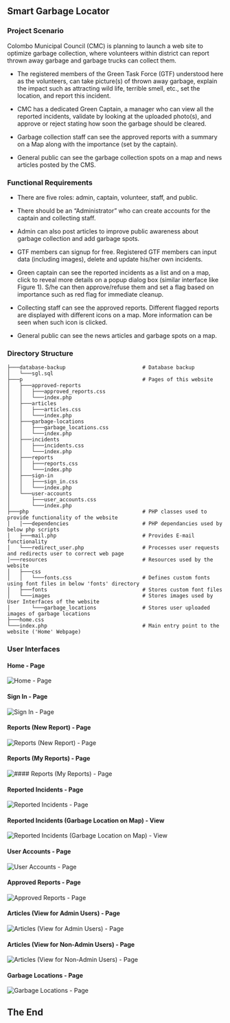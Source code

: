## Smart Garbage Locator

### Project Scenario

Colombo Municipal Council (CMC) is planning to launch a web site to optimize
garbage collection, where volunteers within district can report thrown away garbage
and garbage trucks can collect them.

* The registered members of the Green Task Force (GTF) understood here as the
volunteers, can take picture(s) of thrown away garbage, explain the impact such
as attracting wild life, terrible smell, etc., set the location, and report this incident.

* CMC has a dedicated Green Captain, a manager who can view all the reported
incidents, validate by looking at the uploaded photo(s), and approve or reject stating
how soon the garbage should be cleared.

* Garbage collection staff can see the approved reports with a summary on a Map
along with the importance (set by the captain).

* General public can see the garbage collection spots on a map and news articles
posted by the CMS.

### Functional Requirements

* There are five roles: admin, captain, volunteer, staff, and public.

* There should be an “Administrator” who can create accounts for the captain
and collecting staff.

* Admin can also post articles to improve public awareness about garbage
collection and add garbage spots.

* GTF members can signup for free. Registered GTF members can input data
(including images), delete and update his/her own incidents.

* Green captain can see the reported incidents as a list and on a map, click to
reveal more details on a popup dialog box (similar interface like Figure 1).
S/he can then approve/refuse them and set a flag based on importance such
as red flag for immediate cleanup.

* Collecting staff can see the approved reports. Different flagged reports are
displayed with different icons on a map. More information can be seen when
such icon is clicked.

* General public can see the news articles and garbage spots on a map.

### Directory Structure

```
├───database-backup                         # Database backup
│   └───sgl.sql
├───p                                       # Pages of this website
│   ├───approved-reports
│   │   ├───approved_reports.css
│   │   └───index.php 
│   ├───articles
│   │   ├───articles.css
│   │   └───index.php 
│   ├───garbage-locations
│   │   ├───garbage_locations.css
│   │   └───index.php 
│   ├───incidents
│   │   ├───incidents.css
│   │   └───index.php 
│   ├───reports
│   │   ├───reports.css
│   │   └───index.php 
│   ├───sign-in
│   │   ├───sign_in.css
│   │   └───index.php 
│   └───user-accounts
│       ├───user_accounts.css
│       └───index.php 
├───php                                     # PHP classes used to provide functionality of the website                           
│   │───dependencies                        # PHP dependancies used by below php scripts
│   ├───mail.php                            # Provides E-mail functionality
│   └───redirect_user.php                   # Processes user requests and redirects user to correct web page
│───resources                               # Resources used by the website
│   ├───css
│   │   └───fonts.css                       # Defines custom fonts using font files in below 'fonts' directory
│   ├───fonts                               # Stores custom font files
│   └───images                              # Stores images used by User Interfaces of the website
│       └───garbage_locations               # Stores user uploaded images of garbage locations
├───home.css
└───index.php                               # Main entry point to the website ('Home' Webpage)
```

### User Interfaces

#### Home - Page

![Home - Page](https://user-images.githubusercontent.com/58177462/81407466-13e34600-9159-11ea-9e43-57ce7a04c942.png)

#### Sign In - Page

![Sign In - Page](https://user-images.githubusercontent.com/58177462/81408113-46da0980-915a-11ea-925d-b49e204b8dd9.png)

#### Reports (New Report) - Page

![Reports (New Report) - Page](https://user-images.githubusercontent.com/58177462/81408367-bbad4380-915a-11ea-9ea7-6cbd653aae6f.png)

#### Reports (My Reports) - Page

![#### Reports (My Reports) - Page](https://user-images.githubusercontent.com/58177462/81408519-016a0c00-915b-11ea-84f6-ba035b61d6b5.png)

#### Reported Incidents - Page

![Reported Incidents - Page](https://user-images.githubusercontent.com/58177462/81408505-f9aa6780-915a-11ea-8194-fd6f41f9e5fe.png)

#### Reported Incidents (Garbage Location on Map) - View

![Reported Incidents (Garbage Location on Map) - View](https://user-images.githubusercontent.com/58177462/81408512-fd3dee80-915a-11ea-8d7e-81fcd15e5c03.png)

#### User Accounts - Page

![User Accounts - Page](https://user-images.githubusercontent.com/58177462/81408528-062ec000-915b-11ea-92fc-b3503e4c4206.png)

#### Approved Reports - Page

![Approved Reports - Page](https://user-images.githubusercontent.com/58177462/81408538-07f88380-915b-11ea-8f8a-f73dd2475cbd.png)

#### Articles (View for Admin Users) - Page

![Articles (View for Admin Users) - Page](https://user-images.githubusercontent.com/58177462/81408548-0b8c0a80-915b-11ea-912d-3a2098018305.png)

#### Articles (View for Non-Admin Users) - Page

![Articles (View for Non-Admin Users) - Page](https://user-images.githubusercontent.com/58177462/81408553-0e86fb00-915b-11ea-8515-2737597d3dbf.png)

#### Garbage Locations - Page

![Garbage Locations - Page](https://user-images.githubusercontent.com/58177462/81408558-1181eb80-915b-11ea-98de-34d34eb77cd4.png)
 

## The End





